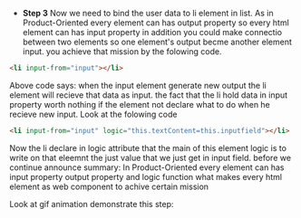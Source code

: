 
* **Step 3**
Now we need to bind the user data to li element in list.
As in Product-Oriented every element can has output property so every html element can has input property in addition you could make connectio between two elements so one element's output becme another element input. you achieve that mission by the folowing code.
```html
<li input-from="input"></li>
```
Above code says: when the input element generate new output the li element will recieve that data as input.
the fact that the li hold data in input property worth nothing if the element not declare what to do when he recieve new input.
Look at the folowing code

```html
<li input-from="input" logic="this.textContent=this.inputfield"></li>  
```
Now the li declare in logic attribute that the main of this element logic is to write on that eleemnt the just value that we just get in input field.
before we continue announce summary:
In Product-Oriented every element can has input property output property and logic function what makes every html element as web component to achive certain mission

Look at gif animation demonstrate this step:
<a href="http://makeagif.com/gif/-_DXwGi" title=""><img src="http://i.makeagif.com/media/6-20-2017/_DXwGi.gif" alt=""></a><div style="font-size:11px;">

